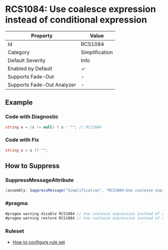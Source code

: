 # RCS1084: Use coalesce expression instead of conditional expression

| Property                    | Value          |
| --------------------------- | -------------- |
| Id                          | RCS1084        |
| Category                    | Simplification |
| Default Severity            | Info           |
| Enabled by Default          | &#x2713;       |
| Supports Fade\-Out          | \-             |
| Supports Fade\-Out Analyzer | \-             |

## Example

### Code with Diagnostic

```csharp
string x = (s != null) ? s : ""; // RCS1084
```

### Code with Fix

```csharp
string x = s ?? "";
```

## How to Suppress

### SuppressMessageAttribute

```csharp
[assembly: SuppressMessage("Simplification", "RCS1084:Use coalesce expression instead of conditional expression.", Justification = "<Pending>")]
```

### \#pragma

```csharp
#pragma warning disable RCS1084 // Use coalesce expression instead of conditional expression.
#pragma warning restore RCS1084 // Use coalesce expression instead of conditional expression.
```

### Ruleset

* [How to configure rule set](../HowToConfigureAnalyzers.md)
